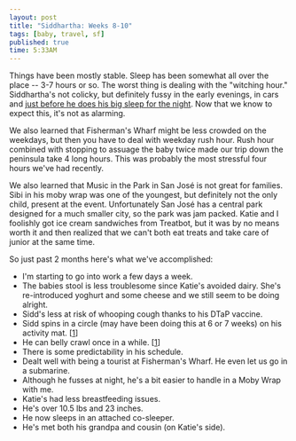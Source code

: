 ```yaml
---
layout: post
title: "Siddhartha: Weeks 8-10"
tags: [baby, travel, sf]
published: true
time: 5:33AM
---
```

Things have been mostly stable.  Sleep has been somewhat all over the place --
3-7 hours or so.  The worst thing is dealing with the "witching hour."
Siddhartha's not colicky, but definitely fussy in the early evenings, in cars
and [just before he does his big sleep for the night][2].  Now that we know to
expect this, it's not as alarming.

We also learned that Fisherman's Wharf might be less crowded on the weekdays,
but then you have to deal with weekday rush hour.  Rush hour combined with
stopping to assuage the baby twice made our trip down the peninsula take 4 long
hours.  This was probably the most stressful four hours we've had recently.

We also learned that Music in the Park in San José is not great for families.
Sibi in his moby wrap was one of the youngest, but definitely not the only
child, present at the event.  Unfortunately San José has a central park
designed for a much smaller city, so the park was jam packed.  Katie and I
foolishly got ice cream sandwiches from Treatbot, but it was by no means worth
it and then realized that we can't both eat treats and take care of junior at
the same time.

So just past 2 months here's what we've accomplished:

* I'm starting to go into work a few days a week.
* The babies stool is less troublesome since Katie's avoided dairy.  She's
  re-introduced yoghurt and some cheese and we still seem to be doing alright.
* Sidd's less at risk of whooping cough thanks to his DTaP vaccine.
* Sidd spins in a circle (may have been doing this at 6 or 7 weeks) on his
  activity mat. [[1][]]
* He can belly crawl once in a while. [[1][]]
* There is some predictability in his schedule.
* Dealt well with being a tourist at Fisherman's Wharf.  He even let us go in a
  submarine.
* Although he fusses at night, he's a bit easier to handle in a Moby Wrap with
  me.
* Katie's had less breastfeeding issues.
* He's over 10.5 lbs and 23 inches.
* He now sleeps in an attached co-sleeper.
* He's met both his grandpa and cousin (on Katie's side).

[1]: http://sparkplugdance.org/information/articles/great-stuff-happens/
[2]: http://www.kellymom.com/babyconcerns/fussybaby.html
